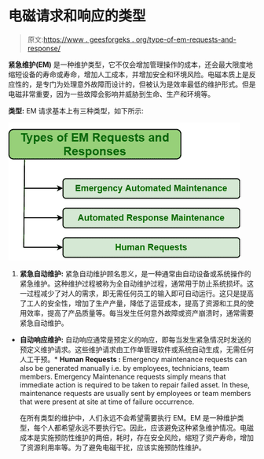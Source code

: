 # 电磁请求和响应的类型

> 原文:[https://www . geesforgeks . org/type-of-em-requests-and-response/](https://www.geeksforgeeks.org/types-of-em-requests-and-responses/)

**紧急维护(EM)** 是一种维护类型，它不仅会增加管理操作的成本，还会最大限度地缩短设备的寿命或寿命，增加人工成本，并增加安全和环境风险。电磁本质上是反应性的，是专门为处理意外故障而设计的，但被认为是效率最低的维护形式。但是电磁非常重要，因为一些故障会影响并威胁到生命、生产和环境等。

**类型:**
EM 请求基本上有三种类型，如下所示:

![](img/2ef278e14ad21c501098a2690a55ecd4.png)

1.  **紧急自动维护:**
    紧急自动维护顾名思义，是一种通常由自动设备或系统操作的紧急维护。这种维护过程被称为全自动维护过程，通常用于防止系统损坏。这一过程减少了对人的需求，即无需任何员工的输入即可自动运行。这只是提高了工人的安全性，增加了生产产量，降低了运营成本，提高了资源和工具的使用效率，提高了产品质量等。每当发生任何意外故障或资产崩溃时，通常需要紧急自动维护。

*   **自动响应维护:**
    自动响应通常是预定义的响应，即每当发生紧急情况时发送的预定义维护请求。这些维护请求由工作单管理软件或系统自动生成，无需任何人工干预。*   **Human Requests :**
    Emergency maintenance requests can also be generated manually i.e. by employees, technicians, team members. Emergency Maintenance requests simply means that immediate action is required to be taken to repair failed asset. In these, maintenance requests are usually sent by employees or team members that were present at site at time of failure occurrence.

    在所有类型的维护中，人们永远不会希望需要执行 EM。EM 是一种维护类型，每个人都希望永远不要执行它。因此，应该避免这种紧急维护情况。电磁成本是实施预防性维护的两倍，耗时，存在安全风险，缩短了资产寿命，增加了资源利用率等。为了避免电磁干扰，应该实施预防性维护。